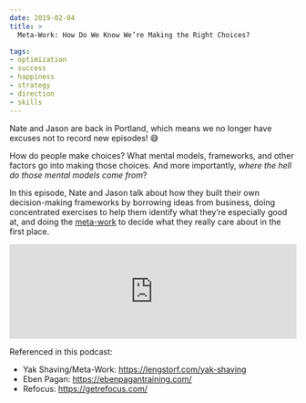 ```yaml
---
date: 2019-02-04
title: >
  Meta-Work: How Do We Know We’re Making the Right Choices?

tags:
- optimization
- success
- happiness
- strategy
- direction
- skills
---
```


Nate and Jason are back in Portland, which means we no longer have excuses not to record new episodes! 😅

How do people make choices? What mental models, frameworks, and other factors go into making those choices. And more importantly, _where the hell do those mental models come from_?

In this episode, Nate and Jason talk about how they built their own decision-making frameworks by borrowing ideas from business, doing concentrated exercises to help them identify what they’re especially good at, and doing the [meta-work](https://lengstorf.com/yak-shaving) to decide what they really care about in the first place.


<iframe width="100%" height="166" scrolling="no" frameborder="no" src="https://w.soundcloud.com/player/?url=https%3A//api.soundcloud.com/tracks/570078039&amp;color=eb7f00&amp;auto_play=false&amp;hide_related=false&amp;show_comments=true&amp;show_user=true&amp;show_reposts=false"></iframe>
<!-- more -->

Referenced in this podcast:

- Yak Shaving/Meta-Work: https://lengstorf.com/yak-shaving
- Eben Pagan: https://ebenpagantraining.com/
- Refocus: https://getrefocus.com/
